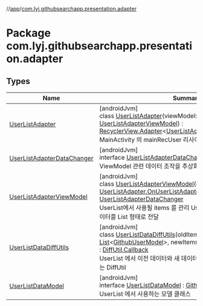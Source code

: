 //[app](../../index.md)/[com.lyj.githubsearchapp.presentation.adapter](index.md)

# Package com.lyj.githubsearchapp.presentation.adapter

## Types

| Name | Summary |
|---|---|
| [UserListAdapter](-user-list-adapter/index.md) | [androidJvm]<br>class [UserListAdapter](-user-list-adapter/index.md)(viewModel: [UserListAdapterViewModel](-user-list-adapter-view-model/index.md)) : [RecyclerView.Adapter](https://developer.android.com/reference/kotlin/androidx/recyclerview/widget/RecyclerView.Adapter.html)&lt;[UserListAdapter.UserListViewHolder](-user-list-adapter/-user-list-view-holder/index.md)&gt; <br>MainActivity 의 mainRecUser 리사이클러뷰에 적용되는 View |
| [UserListAdapterDataChanger](-user-list-adapter-data-changer/index.md) | [androidJvm]<br>interface [UserListAdapterDataChanger](-user-list-adapter-data-changer/index.md)<br>ViewModel 관련 데이터 조작을 추상화한 인터페이스 |
| [UserListAdapterViewModel](-user-list-adapter-view-model/index.md) | [androidJvm]<br>class [UserListAdapterViewModel](-user-list-adapter-view-model/index.md)(onItemClickObserver: [UserListAdapter.OnUserListAdapterItemClickedObserver](-user-list-adapter/-on-user-list-adapter-item-clicked-observer/index.md)) : [UserListAdapterDataChanger](-user-list-adapter-data-changer/index.md)<br>UserList에서 사용될 items 를 관리 UserListAdapter 에 변경된 데이터를 List 형태로 전달 |
| [UserListDataDiffUtils](-user-list-data-diff-utils/index.md) | [androidJvm]<br>class [UserListDataDiffUtils](-user-list-data-diff-utils/index.md)(oldItems: [List](https://kotlinlang.org/api/latest/jvm/stdlib/kotlin.collections/-list/index.html)&lt;[GithubUserModel](../com.lyj.githubsearchapp.domain.model/-github-user-model/index.md)&gt;, newItems: [List](https://kotlinlang.org/api/latest/jvm/stdlib/kotlin.collections/-list/index.html)&lt;[GithubUserModel](../com.lyj.githubsearchapp.domain.model/-github-user-model/index.md)&gt;) : [DiffUtil.Callback](https://developer.android.com/reference/kotlin/androidx/recyclerview/widget/DiffUtil.Callback.html)<br>UserList 에서 이전 데이터와 새 데이터 간의 차이를 찾기 위해 사용하는 DiffUtil |
| [UserListDataModel](-user-list-data-model/index.md) | [androidJvm]<br>interface [UserListDataModel](-user-list-data-model/index.md) : [GithubUserModel](../com.lyj.githubsearchapp.domain.model/-github-user-model/index.md)<br>UserList 에서 사용하는 모델 클래스 |
